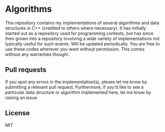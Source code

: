 Algorithms
==========

This repository contains my implementations of several algorithms and data structures in C++ (credited to others where necessary). It has initially started out as a repository used for programming contests, but has since then grown into a repository involving a wide variety of implementations not typically useful for such events.
Will be updated periodically. You are free to use these codes wherever you want without permission. This comes without any warranties though!.

Pull requests
----------------
If you spot any errors in the implementation(s), please let me know by submitting a relevant pull request. Furthermore, if you'd like to see a particular data structure or algorithm implemented here, let me know by raising an issue.

License
----------------
MIT
